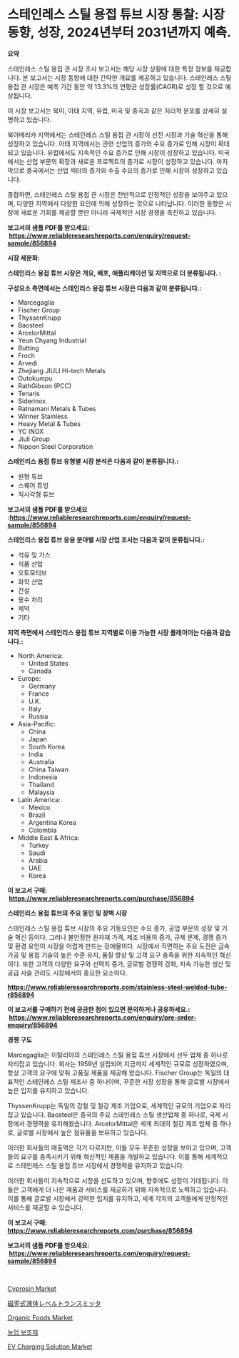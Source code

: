 <p><h1>스테인레스 스틸 용접 튜브 시장 통찰: 시장 동향, 성장, 2024년부터 2031년까지 예측.</h1></p><p><strong>요약</strong></p>
<p><p>스테인레스 스틸 용접 관 시장 조사 보고서는 해당 시장 상황에 대한 특정 정보를 제공합니다. 본 보고서는 시장 동향에 대한 간략한 개요를 제공하고 있습니다. 스테인레스 스틸 용접 관 시장은 예측 기간 동안 약 13.3%의 연평균 성장률(CAGR)로 성장 할 것으로 예상됩니다.</p><p>이 시장 보고서는 북미, 아태 지역, 유럽, 미국 및 중국과 같은 지리적 분포를 상세히 설명하고 있습니다. </p><p>북아메리카 지역에서는 스테인레스 스틸 용접 관 시장이 선진 시장과 기술 혁신을 통해 성장하고 있습니다. 아태 지역에서는 관련 산업의 증가와 수요 증가로 인해 시장이 확대되고 있습니다. 유럽에서도 지속적인 수요 증가로 인해 시장이 성장하고 있습니다. 미국에서는 산업 부문의 확장과 새로운 프로젝트의 증가로 시장이 성장하고 있습니다. 마지막으로 중국에서는 산업 섹터의 증가와 수출 수요의 증가로 인해 시장이 성장하고 있습니다.</p><p>종합하면, 스테인레스 스틸 용접 관 시장은 전반적으로 안정적인 성장을 보여주고 있으며, 다양한 지역에서 다양한 요인에 의해 성장하는 것으로 나타납니다. 이러한 동향은 시장에 새로운 기회를 제공할 뿐만 아니라 국제적인 시장 경쟁을 촉진하고 있습니다.</p></p>
<p><strong>보고서의 샘플 PDF를 받으세요: &nbsp;<a href="https://www.reliableresearchreports.com/enquiry/request-sample/856894">https://www.reliableresearchreports.com/enquiry/request-sample/856894</a></strong></p>
<p><strong>시장 세분화:</strong></p>
<p><strong> 스테인리스 용접 튜브 시장은 개요, 배포, 애플리케이션 및 지역으로 더 분류됩니다. :</strong></p>
<p><strong>구성요소 측면에서는 스테인리스 용접 튜브 시장은 다음과 같이 분류됩니다.:</strong></p>
<p><ul><li>Marcegaglia</li><li>Fischer Group</li><li>ThyssenKrupp</li><li>Baosteel</li><li>ArcelorMittal</li><li>Yeun Chyang Industrial</li><li>Butting</li><li>Froch</li><li>Arvedi</li><li>Zhejiang JIULI Hi-tech Metals</li><li>Outokumpu</li><li>RathGibson (PCC)</li><li>Tenaris</li><li>Siderinox</li><li>Ratnamani Metals & Tubes</li><li>Winner Stainless</li><li>Heavy Metal & Tubes</li><li>YC INOX</li><li>Jiuli Group</li><li>Nippon Steel Corporation</li></ul></p>
<p><strong> 스테인리스 용접 튜브 유형별 시장 분석은 다음과 같이 분류됩니다.:</strong></p>
<p><ul><li>원형 튜브</li><li>스퀘어 튜빙</li><li>직사각형 튜브</li></ul></p>
<p><strong>보고서의 샘플 PDF를 받으세요 :<a href="https://www.reliableresearchreports.com/enquiry/request-sample/856894">https://www.reliableresearchreports.com/enquiry/request-sample/856894</a></strong></p>
<p><strong> 스테인리스 용접 튜브 응용 분야별 시장 산업 조사는 다음과 같이 분류됩니다.:</strong></p>
<p><ul><li>석유 및 가스</li><li>식품 산업</li><li>오토모티브</li><li>화학 산업</li><li>건설</li><li>용수 처리</li><li>제약</li><li>기타</li></ul></p>
<p><strong>지역 측면에서 스테인리스 용접 튜브 지역별로 이용 가능한 시장 플레이어는 다음과 같습니다.:</strong></p>
<p><ul>
    <li>
        North America:
        <ul>
            <li>United States</li>
            <li>Canada</li>
        </ul>
    </li>
    <li>
        Europe:
        <ul>
            <li>Germany</li>
            <li>France</li>
            <li>U.K.</li>
            <li>Italy</li>
            <li>Russia</li>
        </ul>
    </li>
    <li>
        Asia-Pacific:
        <ul>
            <li>China</li>
            <li>Japan</li>
            <li>South Korea</li>
            <li>India</li>
            <li>Australia</li>
            <li>China Taiwan</li>
            <li>Indonesia</li>
            <li>Thailand</li>
            <li>Malaysia</li>
        </ul>
    </li>
    <li>
        Latin America:
        <ul>
            <li>Mexico</li>
            <li>Brazil</li>
            <li>Argentina Korea</li>
            <li>Colombia</li>
        </ul>
    </li>
    <li>
        Middle East & Africa:
        <ul>
            <li>Turkey</li>
            <li>Saudi</li>
            <li>Arabia</li>
            <li>UAE</li>
            <li>Korea</li>
        </ul>
    </li>
    </ul></p>
<p><strong>이 보고서 구매: &nbsp;<a href="https://www.reliableresearchreports.com/purchase/856894">https://www.reliableresearchreports.com/purchase/856894</a></strong></p>
<p><strong>스테인리스 용접 튜브의 주요 동인 및 장벽 시장</strong></p>
<p><p>스테인레스 스틸 용접 튜브 시장의 주요 기동요인은 수요 증가, 공업 부문의 성장 및 기술 혁신 등이다. 그러나 불안정한 원자재 가격, 제조 비용의 증가, 규제 문제, 경쟁 증가 및 환경 요인이 시장을 어렵게 만드는 장애물이다. 시장에서 직면하는 주요 도전은 금속 가공 및 용접 기술의 높은 수준 유지, 품질 향상 및 고객 요구 충족을 위한 지속적인 혁신이다. 또한 고객의 다양한 요구와 선택지 증가, 글로벌 경쟁력 강화, 지속 가능한 생산 및 공급 사슬 관리도 시장에서의 중요한 요소이다.</p></p>
<p><strong><a href="https://www.reliableresearchreports.com/stainless-steel-welded-tube-r856894">https://www.reliableresearchreports.com/stainless-steel-welded-tube-r856894</a></strong></p>
<p><strong>이 보고서를 구매하기 전에 궁금한 점이 있으면 문의하거나 공유하세요.: &nbsp;<a href="https://www.reliableresearchreports.com/enquiry/pre-order-enquiry/856894">https://www.reliableresearchreports.com/enquiry/pre-order-enquiry/856894</a></strong></p>
<p><strong>경쟁 구도</strong></p>
<p><p>Marcegaglia는 이탈리아의 스테인레스 스틸 용접 튜브 시장에서 선두 업체 중 하나로 자리잡고 있습니다. 회사는 1959년 설립되어 지금까지 세계적인 규모로 성장하였으며, 항상 고객의 요구에 맞춰 고품질 제품을 제공해 왔습니다. Fischer Group는 독일의 대표적인 스테인레스 스틸 제조사 중 하나이며, 꾸준한 시장 성장을 통해 글로벌 시장에서 높은 입지를 유지하고 있습니다.</p><p>ThyssenKrupp는 독일의 강철 및 철강 제조 기업으로, 세계적인 규모의 기업으로 자리잡고 있습니다. Baosteel은 중국의 주요 스테인레스 스틸 생산업체 중 하나로, 국제 시장에서 경쟁력을 유지해왔습니다. ArcelorMittal은 세계 최대의 철강 제조 업체 중 하나로, 글로벌 시장에서 높은 점유율을 보유하고 있습니다.</p><p>이러한 회사들의 매출액은 각기 다르지만, 이들 모두 꾸준한 성장을 보이고 있으며, 고객들의 요구를 충족시키기 위해 혁신적인 제품을 개발하고 있습니다. 이를 통해 세계적으로 스테인레스 스틸 용접 튜브 시장에서 경쟁력을 유지하고 있습니다.</p><p>이러한 회사들이 지속적으로 시장을 선도하고 있으며, 향후에도 성장이 기대됩니다. 이들은 고객에게 더 나은 제품과 서비스를 제공하기 위해 지속적으로 노력하고 있습니다. 이를 통해 글로벌 시장에서 강력한 입지를 유지하고, 세계 각지의 고객들에게 안정적인 서비스를 제공할 수 있습니다.</p></p>
<p><strong>이 보고서 구매: &nbsp; <a href="https://www.reliableresearchreports.com/purchase/856894">https://www.reliableresearchreports.com/purchase/856894</a></strong></p>
<p><strong>보고서의 샘플 PDF를 받으세요: &nbsp;<a href="https://www.reliableresearchreports.com/enquiry/request-sample/856894">https://www.reliableresearchreports.com/enquiry/request-sample/856894</a></strong><strong></strong></p>
<p>&nbsp;</p>
<p><p><a href="https://github.com/timeliteaut/Market-Research-Report-List-2/blob/main/cyprosin-market.md">Cyprosin Market</a></p><p><a href="https://github.com/cbigkbh02719/Market-Research-Report-List-1/blob/main/449267418351.md">磁歪式液体レベルトランスミッタ</a></p><p><a href="https://github.com/bobicer/Market-Research-Report-List-2/blob/main/organic-foods-market.md">Organic Foods Market</a></p><p><a href="https://medium.com/@gabrielblanda5656/%EB%86%8D%EC%97%85-%EB%B3%B4%EC%A1%B0%EC%A0%9C-%EC%8B%9C%EC%9E%A5-%EC%8B%9C%EC%9E%A5-%EC%A0%90%EC%9C%A0%EC%9C%A8-%EC%8B%9C%EC%9E%A5-%EB%8F%99%ED%96%A5-%EB%B0%8F-%EB%AF%B8%EB%9E%98-%EC%84%B1%EC%9E%A5-%ED%83%90%EC%83%89-15e5909999a9">농업 보조제</a></p><p><a href="https://issuu.com/reportprime-2/docs/ev-charging-solution-market-size-2030.pptx">EV Charging Solution Market</a></p></p>